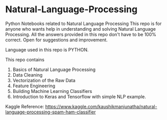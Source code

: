# Natural-Language-Processing
Python Notebooks related to Natural Language Processing
This repo is for anyone who wants help in understanding and solving Natural Language Processing. All the answers provided in this repo don't have to be 100% correct. Open for suggestions and improvement.

Language used in this repo is PYTHON.

This repo contains
1. Basics of Natural Language Processing
2. Data Cleaning
3. Vectorization of the Raw Data
4. Feature Engineering
5. Building Machine Learning Classifiers
6. Introduction to Keras and Tensorflow with simple NLP example.

Kaggle Reference: https://www.kaggle.com/kaushikmanjunatha/natural-language-processing-spam-ham-classifier
